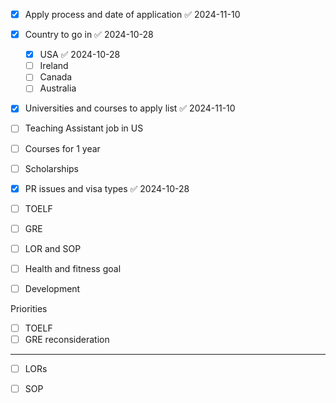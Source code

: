 
- [x] Apply process and date of application ✅ 2024-11-10
- [x] Country to go in ✅ 2024-10-28
	- [x] USA ✅ 2024-10-28
	- [ ] Ireland
	- [ ] Canada 
	- [ ] Australia 
- [x] Universities and courses to apply list ✅ 2024-11-10
- [ ] Teaching Assistant job in US
- [ ] Courses for 1 year 
- [ ] Scholarships
- [x] PR issues and visa types ✅ 2024-10-28
- [ ] TOELF 
- [ ] GRE 
- [ ] LOR and SOP 
- [ ] Health and fitness goal
- [ ] Development 



Priorities

- [ ] TOELF
- [ ] GRE reconsideration 

--- 
- [ ] LORs 
- [ ] SOP



